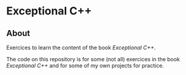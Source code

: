 # Exceptional C++

## About

Exercices to learn the content of the book _Exceptional C++_.

The code on this repository is for some (not all) exercices in the book _Exceptional C++_ and for some of my own projects for practice.

